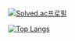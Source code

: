<!--
## Introduction
<div style="display:flex; flex-direction:row;">
    안녕하세요! 저는 유니티로 게임을 개발하는 게임 클라이언트 개발자 박상은입니다!
</div><br>
 
## My Skill 
<div style="display:flex; flex-direction:row;">
   <img src="https://img.shields.io/badge/Unity-FFFFFF?style=flat&logo=unity&logoColor=black"/>
   <img src="https://img.shields.io/badge/C%23-239120?style=flat&logo=csharp&logoColor=white"/>
   <img src="https://img.shields.io/badge/Visual%20Studio-5C2D91?style=flat&logo=visualstudio&logoColor=white"/>
</div><br>
</div>

## I've used 
<div style="display:flex; flex-direction:row;">
  <img src="https://img.shields.io/badge/LabVIEW-FFDB00?style=flat&logo=labview&logoColor=black"/>
  <img src="https://img.shields.io/badge/java-FF7800?style=flat&logo=Java&logoColor=white"/>
  <img src="https://img.shields.io/badge/Eclipse-2C2255?style=flat&logo=eclipseide&logoColor=white"/>
  <img src="https://img.shields.io/badge/AndroidStudio-3DDC84?style=flat&logo=androidstudio&logoColor=white"/>
  <img src="https://img.shields.io/badge/MySQL-4479A1?style=flat&logo=mysql&logoColor=white"/>
  <img src="https://img.shields.io/badge/HTML-E34F26?style=flat&logo=html5&logoColor=white"/>
  <img src="https://img.shields.io/badge/CSS-1572B6?style=flat&logo=css3&logoColor=white"/>
  <img src="https://img.shields.io/badge/JavaScript-F7DF1E?style=flat&logo=javascript&logoColor=black"/>
  <img src="https://img.shields.io/badge/Spring%20Boot-6DB33F?style=flat&logo=springboot&logoColor=white"/>
  <img src="https://img.shields.io/badge/VS%20Code-007ACC?style=flat&logo=visualstudiocode&logoColor=white"/>
  <img src="https://img.shields.io/badge/Python-3776AB?style=flat&logo=python&logoColor=white"/>
</div><br>
</div>

## Studying
<div style="display:flex; flex-direction:row;">
  <img src="https://img.shields.io/badge/C-A8B9CC?style=flat&logo=C&logoColor=white"/>
  <img src="https://img.shields.io/badge/C++-00599C?style=flat&logo=cplusplus&logoColor=white"/>
</div><br>
</div>

## More...
<div style="display:flex; flex-direction:row;">
    <a href="https://career.programmers.co.kr/job_profiles/public_setting">
        <img src="https://img.shields.io/badge/Programmers-000000?style=flat&logo=&logoColor=white" /> 
    </a>
        
<!--     <a href="https://www.notion.so/PARK-SANG-EUN-b51608ee3ee04b3786824e03abf421f6?pvs=4">
      <img src="https://img.shields.io/badge/Notion-000000?style=flat&logo=Notion&logoColor=white" /> 
    </a> -->
    
</div><br>

[![Solved.ac프로필](http://mazassumnida.wtf/api/v2/generate_badge?boj=tkddms6161)](https://solved.ac/{tkddms6161})

[![Top Langs](https://github-readme-stats.vercel.app/api/top-langs/?username=Psangeun&layout=compact)](https://github.com/delay-100/github-readme-stats)

